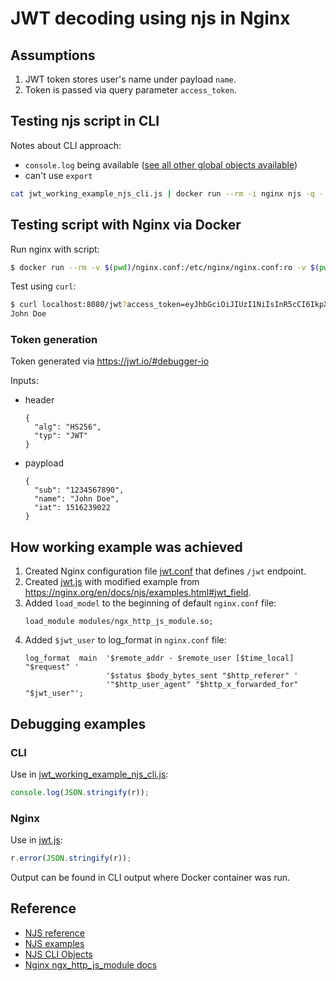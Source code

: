 # JWT decoding using njs in Nginx

## Assumptions

1. JWT token stores user's name under payload `name`.
1. Token is passed via query parameter `access_token`.

## Testing njs script in CLI
Notes about CLI approach:
* `console.log` being available ([see all other global objects available](https://nginx.org/en/docs/njs/cli.html))
* can't use `export`
```bash
cat jwt_working_example_njs_cli.js | docker run --rm -i nginx njs -q -
```

## Testing script with Nginx via Docker

Run nginx with script:
```bash
$ docker run --rm -v $(pwd)/nginx.conf:/etc/nginx/nginx.conf:ro -v $(pwd)/jwt.conf:/etc/nginx/conf.d/jwt.conf:ro  -v $(pwd)/jwt.js:/etc/nginx/jwt.js:ro -p 8080:8000 nginx
```

Test using `curl`:
```bash
$ curl localhost:8080/jwt?access_token=eyJhbGciOiJIUzI1NiIsInR5cCI6IkpXVCJ9.eyJzdWIiOiIxMjM0NTY3ODkwIiwibmFtZSI6IkpvaG4gRG9lIiwiaWF0IjoxNTE2MjM5MDIyfQ.SflKxwRJSMeKKF2QT4fwpMeJf36POk6yJV_adQssw5c
John Doe
```

### Token generation
Token generated via https://jwt.io/#debugger-io

Inputs:
* header
    ```
    {
      "alg": "HS256",
      "typ": "JWT"
    }
    ```
* paypload
    ```
    {
      "sub": "1234567890",
      "name": "John Doe",
      "iat": 1516239022
    }
    ```
## How working example was achieved

1. Created Nginx configuration file [jwt.conf](jwt.conf) that defines `/jwt` endpoint.
1. Created [jwt.js](jwt.js) with modified example from https://nginx.org/en/docs/njs/examples.html#jwt_field.
1. Added `load_model` to the beginning of default `nginx.conf` file:
    ```
    load_module modules/ngx_http_js_module.so;
    ```
1. Added `$jwt_user` to log_format in `nginx.conf` file:
    ```
    log_format  main  '$remote_addr - $remote_user [$time_local] "$request" '
                      '$status $body_bytes_sent "$http_referer" '
                      '"$http_user_agent" "$http_x_forwarded_for" "$jwt_user"';
    ```

## Debugging examples

### CLI

Use in [jwt_working_example_njs_cli.js](jwt_working_example_njs_cli.js):
```javascript
console.log(JSON.stringify(r));
```

### Nginx

Use in [jwt.js](jwt.js):
```javascript
r.error(JSON.stringify(r));
```
Output can be found in CLI output where Docker container was run.

## Reference
* [NJS reference](http://nginx.org/en/docs/njs/reference.html)
* [NJS examples](https://nginx.org/en/docs/njs/examples.html)
* [NJS CLI Objects](https://nginx.org/en/docs/njs/cli.html)
* [Nginx ngx_http_js_module docs](https://nginx.org/en/docs/http/ngx_http_js_module.html)